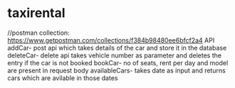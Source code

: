 # taxirental
//postman collection: https://www.getpostman.com/collections/f384b98480ee6bfcf2a4
API
addCar- post api which takes details of the car and store it in the database
deleteCar- delete api takes vehicle number as parameter and deletes the entry if the car is not booked
bookCar- no of seats, rent per day and model are present in request body
availableCars- takes date as input and returns cars which are avilable in those dates
